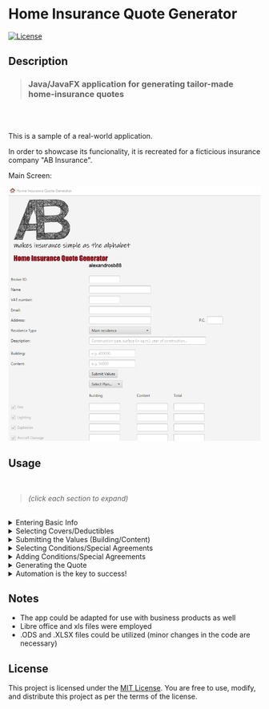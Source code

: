 # Home Insurance Quote Generator

[![License](https://img.shields.io/badge/license-MIT-blue.svg)](LICENSE.md)


## Description

> ### Java/JavaFX application for generating tailor-made home-insurance quotes
<br />
<br />

This is a sample of a real-world application. 

In order to showcase its funcionality, it is recreated for a ficticious insurance company "AB Insurance".

Main Screen:

![main_screen](main_screen.png)



## Usage
<br />

> *(click each section to expand)*

<br />

<details>

<summary>Entering Basic Info</summary>
<br />

Firstly, the user provides basic information that wishes to be included in the quotation:

![info](info.png)

</details>

<details>

<summary>Selecting Covers/Deductibles</summary>
<br />


The initial option involves selecting a plan wherein predetermined coverage components are automatically checked:

![plan_selection](plan_selection.gif)


However, the user retains the ability to check/uncheck any specific coverage item or condition individually:

![cover_selection](cover_selection.gif)

> **Note** <br />
This latter feature embodies the tailor-made element, as it allows users to personalize the coverage.
<br />

When a cover is selected, the relative field appears in the deductible section. If a deductible box is checked, the text is open for editing:

![deductibles](deductibles.gif)

</details>

<details>

<summary>Submitting the Values (Building/Content)</summary>
<br />

After selecting the desired covers, the user is then required to input the insured value for building and/or content. By pressing the "Submit" button, a set of pre-configured rules get into action and automatically calculate the limit of the selected covers:

![submit_values](submit_values.gif)

</details>

<details>

<summary>Selecting Conditions/Special Agreements</summary>
<br />

There is capability to review and adjust contract clauses as needed: 

![clauses](clauses.gif)


> **Note** <br />
Regarding General Exclusions, given their obligatory nature, the relative fields are locked and not editable<br /> (However, this feature could be easily adjusted in source code level)


</details>

<details>

<summary>Adding Conditions/Special Agreements</summary>
<br />

Any contract clause that may not be initially included can be manually appended:

![add_condition](add_condition.gif)

</details>

<details>

<summary>Generating the Quote</summary>
<br />

Finally, by pressing "Generate Quote" the quote is delivered in XLS format based on an xls source file:

![generate](generate.gif)

<br />

![output1](output1.PNG)

![output2](output2.PNG)

<br />

</details>

<details>

<summary>Automation is the key to success!</summary>
<br />

Apart from the main capabilities for covers, limits etc. other automations can be implemented based on the user needs and underwriting rules.
<br />
<br />
For example, if the user selects "Secondary Residence" as residence type, since it is more vulnerable to theft, the field of theft measures is automatically checked and open for editing.



</details>

## Notes

- The app could be adapted for use with business products as well
- Libre office and xls files were employed
- .ODS and .XLSX files could be utilized (minor changes in the code are necessary)



## License

This project is licensed under the [MIT License](LICENSE). You are free to use, modify, and distribute this project as per the terms of the license.
